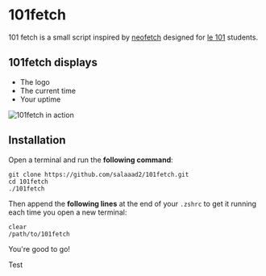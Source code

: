 # 101fetch

101 fetch is a small script inspired by [neofetch](https://github.com/dylanaraps/neofetch) designed for [le 101](https://www.le-101.fr/) students.

## 101fetch displays 

* The logo
* The current time
* Your uptime


![101fetch in action](https://github.com/salaaad2/101fetch/blob/master/101fetch.png)

## Installation

Open a terminal and run the **following command**:
```shell
git clone https://github.com/salaaad2/101fetch.git
cd 101fetch
./101fetch
```

Then append the **following lines** at the end of your `.zshrc` to get it running each time you open a new terminal:

```shell
clear
/path/to/101fetch
```

You're good to go!

Test
